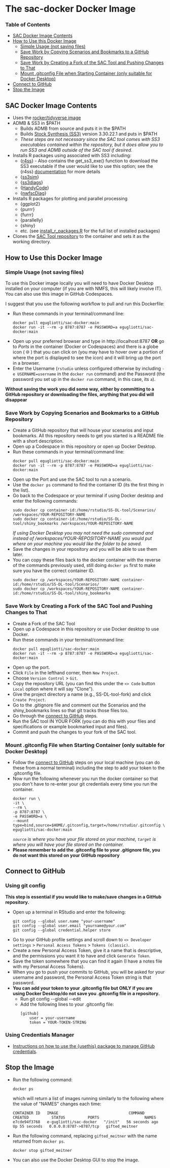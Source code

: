 # The sac-docker Docker Image
### Table of Contents
- [SAC Docker Image Contents](#sac-docker-image-contents)
- [How to Use this Docker Image](#how-to-use-this-docker-image)
  - [Simple Usage (not saving files)](#simple-usage-not-saving-files)
  - [Save Work by Copying Scenarios and Bookmarks to a GitHub Repository](#save-work-by-copying-scenarios-and-bookmarks-to-a-github-repository)
  - [Save Work by Creating a Fork of the SAC Tool and Pushing Changes to That](#save-work-by-creating-a-fork-of-the-sac-tool-and-pushing-changes-to-that)
  - [Mount .gitconfig File when Starting Container (only suitable for Docker Desktop)](#mount-gitconfig-file-when-starting-container-only-suitable-for-docker-desktop)
- [Connect to GitHub](#connect-to-github)
- [Stop the Image](#stop-the-image)
## SAC Docker Image Contents
- Uses the [rocker/tidyverse image](https://rocker-project.org/images/versioned/rstudio.html)
- ADMB & SS3 in $PATH
  - Builds ADMB from source and puts it in the $PATH
  - Builds [Stock Synthesis (SS3)](https://github.com/nmfs-ost/ss3-source-code) version 3.30.22.1 and puts in $PATH
  - *These steps are not necessary since the SAC tool comes with SS3 executables contained within the repository, but it does allow you to run SS3 and ADMB outside of the SAC tool if desired.*
- Installs R packages using associated with SS3 including:
  - {[r4ss](https://github.com/r4ss/r4ss)} - Also contains the get_ss3_exe() function to download the SS3 executable if the user would like to use this option; see the {r4ss} [documentation](https://r4ss.github.io/r4ss/articles/r4ss-intro-vignette.html) for more details
  - {[ss3sim](https://github.com/ss3sim/ss3sim)}
  - {[ss3diags](https://github.com/jabbamodel/ss3diags)}
  - {[HandyCode](https://github.com/chantelwetzel-noaa/HandyCode)}
  - {[nwfscDiag](https://github.com/nwfsc-assess/nwfscDiag)}
- Installs R packages for plotting and parallel processing
  - {ggplot2}
  - {purrr}
  - {furrr}
  - {parallelly}
  - {shiny}
  - etc. (see [install_r_packages.R](https://github.com/e-perl-NOAA/build-admb-ss3-docker/blob/main/install_r_packages.R) for the full list of installed packages)
- Clones the [SAC Tool repository](https://github.com/shcaba/SS-DL-tool) to the container and sets it as the working directory.

## How to Use this Docker Image
### Simple Usage (not saving files)
To use this Docker image locally you will need to have Docker Desktop installed on your computer (if you are with NMFS, this will likely involve IT). You can also use this image in GitHub Codespaces.

I suggest that you use the following workflow to pull and run this Dockerfile:
- Run these commands in your terminal/command line:
  ```
  docker pull egugliotti/sac-docker:main
  docker run -it --rm -p 8787:8787 -e PASSWORD=a egugliotti/sac-docker:main
  ```
- Open up your preferred browser and type in http://localhost:8787 **OR** go to *Ports* in the container (Docker or Codespaces) and there is a globe icon ( :globe_with_meridians: ) that you can click on (you may have to hover over a portion of where the port is displayed to see the icon) and it will bring up the port in a browser.
- Enter the Username (`rstudio` unless configured otherwise by including `-e USERNAME=username` in the `docker run` command) and the Password (the password you set up in the `docker run` command, in this case, its `a`).

**Without saving the work you did some way, either by committing to a GitHub repository or downloading the files, anything that you did will disappear**

### Save Work by Copying Scenarios and Bookmarks to a GitHub Repository
- Create a GitHub repository that will house your scenarios and input bookmarks. All this repository needs to get you started is a README file with a short description.
- Open up a Codespace in this repository or open up Docker Desktop.
- Run these commands in your terminal/command line:
  ```
  docker pull egugliotti/sac-docker:main
  docker run -it --rm -p 8787:8787 -e PASSWORD=a egugliotti/sac-docker:main
  ```
- Open up the Port and use the SAC tool to run a scenario.
- Use the `docker ps` command to find the container ID (its the first thing in the list).
- Go back to the Codespace or your terminal if using Docker desktop and enter the following commands:
  ```
  sudo docker cp container-id:/home/rstudio/SS-DL-tool/Scenarios/ /workspaces/YOUR-REPOSITORY-NAME
  sudo docker cp container-id:/home/rstudio/SS-DL-tool/shiny_bookmarks /workspaces/YOUR-REPOSITORY-NAME
  ```
  *If using Docker Desktop you may not need the sudo command and instead of /workspaces/YOUR-REPOSITORY-NAME you would put where on your machine you would like the folder to be saved.*
- Save the changes in your repository and you will be able to use them later.
- You can copy these files back to the docker container with the reverse of the commands previously used, still doing `docker ps` first to make sure you have the correct container ID.
  ```
  sudo docker cp /workspaces/YOUR-REPOSITORY-NAME container-id:/home/rstudio/SS-DL-tool/Scenarios/
  sudo docker cp /workspaces/YOUR-REPOSITORY-NAME container-id:/home/rstudio/SS-DL-tool/shiny_bookmarks
  ```
### Save Work by Creating a Fork of the SAC Tool and Pushing Changes to That
- Create a Fork of the SAC Tool
- Open up a Codespace in this repository or use Docker desktop to use Docker.
- Run these commands in your terminal/command line:
  ```
  docker pull egugliotti/sac-docker:main
  docker run -it --rm -p 8787:8787 -e PASSWORD=a egugliotti/sac-docker:main
  ```
- Open up the port.
- Click `File` in the lefthand corner, then `New Project`.
- Choose `Version Control` > `Git`.
- Copy the repository URL (you can find this under the `<> Code` button `Local` option where it will say "Clone").
- Give the project directory a name (e.g., SS-DL-tool-fork) and click `Create Project`.
- Go to the .gitignore file and comment out the Scenarios and the shiny_bookmarks lines so that git tracks those files too.
- Go through the [connect to GitHub](#connect-to-github) steps.
- Run the SAC tool IN YOUR FORK (you can do this with your files and specifications or example bookmarked input and files).
- Commit and push the changes to your fork of the SAC tool.

### Mount .gitconfig File when Starting Container (only suitable for Docker Desktop)
- Follow the [connect to GitHub](#connect-to-github) steps on your local machine (you can do these from a normal terminal) including the step to add your token to the .gitconfig file.
- Now run the following whenever you run the docker container so that you don't have to re-enter your git credentials every time you run the container.
  ```
  docker run \
  -it \
  --rm \
  -p 8787:8787 \
  -e PASSWORD=a \
  --mount type=bind,source=$HOME/.gitconfig,target=/home/rstudio/.gitconfig \
  egugliotti/sac-docker:main
  ```
  *`source` is where you have your file stored on your machine, `target` is where you will have your file stored on the container.*
- **Please remember to add the .gitconfig file to your .gitignore file, you do not want this stored on your GitHub repository**

## Connect to GitHub
### Using git config
**This step is essential if you would like to make/save changes in a GitHub repository.**
- Open up a terminal in RStudio and enter the following:
  ```
  git config --global user.name "your-username"
  git config --global user.email "yourname@your.com"
  git config --global credential.helper store
  ```
- Go to your GitHub profile settings and scroll down to `<> Developer settings` > `Personal Access Tokens` > `Tokens (classic)`.
- Create a new Personal Access Token, give it a name that is descriptive, and the permissions you want it to have and click `Generate Token`.
- Save the token somewhere that you can find it again (I have a notes file with my Personal Access Tokens).
- When you go to push your commits to GitHub, you will be asked for your username and password, the Personal Access Token string is that password.
- **You can add your token to your .gitconfig file but ONLY if you are using Docker Desktop/do not save you .gitconfig file in a repository.**
  - Run git config --global --edit
  - Add the following lines to your .gitconfig file:
    ```
    [github]
  	    user = your-username
        token = YOUR-TOKEN-STRING
    ``` 
### Using Credentials Manager
- [Instructions on how to use the {usethis} package to manage GitHub credentials](https://gist.github.com/Z3tt/3dab3535007acf108391649766409421).
  
## Stop the Image
- Run the following command:
  ```
  docker ps
  ```
  which will return a list of images running similarly to the following where the value of "NAMES" changes each time:
  ```
  CONTAINER ID   IMAGE                               COMMAND   CREATED          STATUS          PORTS                    NAMES
  e7cde94f3768   e-gugliotti/sac-docker   "/init"   56 seconds ago   Up 55 seconds   0.0.0.0:8787->8787/tcp   gifted_meitner
  ```
- Run the following command, replacing `gifted_meitner` with the name returned from `docker ps`.
  ```
  docker stop gifted_meitner
  ```
- You can also use the Docker Desktop GUI to stop the image.
